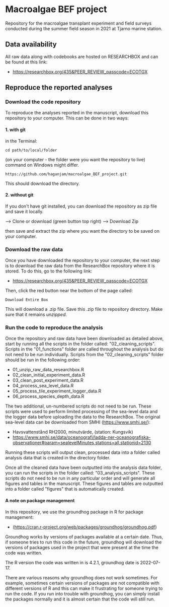 
# Macroalgae BEF project

Repository for the macroalgae transplant experiment and field surveys conducted during the summer field season in 2021 at Tjarno marine station.

## Data availability

All raw data along with codebooks are hosted on RESEARCHBOX and can be found at this link:

+ https://researchbox.org/435&PEER_REVIEW_passcode=ECOTGX

## Reproduce the reported analyses

### Download the code repository

To reproduce the analyses reported in the manuscript, download this repository to your computer. This can be done in two ways:

#### 1. with git

in the Terminal:

```cd path/to/local/folder``` 

(on your computer - the folder were you want the repository to live) command on Windows might differ. 


```https://github.com/haganjam/macroalgae_BEF_project.git```

This should download the directory. 

#### 2. without git

If you don't have git installed, you can download the repository as zip file and save it locally. 

--> Clone or download (green button top right)
--> Download Zip

then save and extract the zip where you want the directory to be saved on your computer. 

### Download the raw data

Once you have downloaded the repository to your computer, the next step is to download the raw data from the ResearchBox repository where it is stored. To do this, go to the following link:

+ https://researchbox.org/435&PEER_REVIEW_passcode=ECOTGX

Then, click the red button near the bottom of the page called: 

```Download Entire Box```

This will download a .zip file. Save this .zip file to repository directory. Make sure that it remains *unzipped*.

### Run the code to reproduce the analysis

Once the repository and raw data have been downloaded as detailed above, start by running all the scripts in the folder called: "02_cleaning_scripts". Scripts in the "01_functions" folder are called throughout the analysis but do not need to be run individually. Scripts from the "02_cleaning_scripts" folder should be run in the following order:

+ 01_unzip_raw_data_researchbox.R
+ 02_clean_initial_experiment_data.R
+ 03_clean_post_experiment_data.R
+ 04_process_sea_level_data.R
+ 05_process_tile_experiment_logger_data.R
+ 06_process_species_depth_data.R

The two additional, un-numbered scripts do not need to be run. These scripts were used to perform limited processing of the sea-level data and the logger data before uploading the data to the ResearchBox. The original sea-level data can be downloaded from SMHI (https://www.smhi.se/):

+ Havsvattenstånd RH2000, minutvärde, (station: Kungsvik)
+ https://www.smhi.se/data/oceanografi/ladda-ner-oceanografiska-observationer#param=sealevelMinutes,stations=all,stationid=2130

Running these scripts will output clean, processed data into a folder called analysis data that is created in the directory folder.

Once all the cleaned data have been outputted into the analysis data folder, you can run the scripts in the folder called: "03_analysis_scripts". These scripts do not need to be run in any particular order and will generate all figures and tables in the manuscript. These figures and tables are outputted into a folder called "figures" that is automatically created.

#### A note on package management

In this repository, we use the groundhog package in R for package management: 

+ (https://cran.r-project.org/web/packages/groundhog/groundhog.pdf)

Groundhog works by versions of packages available at a certain date. Thus, if someone tries to run this code in the future, groundhog will download the versions of packages used in the project that were present at the time the code was written.

The R version the code was written in is 4.2.1, groundhog date is 2022-07-17.

There are various reasons why groundhog does not work sometimes. For example, sometimes certain versions of packages are not compatible with different versions of R and this can make it frustrating for someone trying to run the code. If you run into trouble with groundhog, you can simply install the packages normally and it is almost certain that the code will still run.
 
